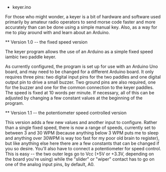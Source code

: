 * keyer.ino

For those who might wonder, a keyer is a bit of hardware and software
used primarily by amateur radio operators to send morse code faster
and more accurately than can be done using a simple manual key.  Also,
as a way for me to play around with and learn about an Arduino.

** Version 1.0 -- the fixed speed version

The keyer program allows the use of an Arduino as a simple fixed speed
iambic two paddle keyer.

As currently configured, the program is set up for use with an Arduino
Uno board, and may need to be changed for a different Arduino board.
It only requires three pins: two digital input pins for the two
paddles and one digital output pin to drive a small buzzer.  Two
ground pins are also required, one for the buzzer and one for the
common connection to the keyer paddles.  The speed is fixed at 10
words per minute.  If necessary, all of this can be adjusted by
changing a few constant values at the beginning of the program.

** Version 1.1 -- the potentiometer speed controlled version

This version adds a few new values and another input to configure.
Rather than a single fixed speed, there is now a range of speeds,
currently set to between 3 and 30 WPM (because anything below 3 WPM
puts me to sleep and anything over 30WPM is way too fast for my poor
old brain to register), but like anything else here there are a few
constants that can be changed if you so desire.  You'll also have to
connect a potentiometer for speed control.  This is easy -- the two
outer legs go to Vcc (+5V or +3.3V, depending on the board you're
using) while the "slider" or "wiper" contact has to go on one of the
analog input pins, by default, A0.

